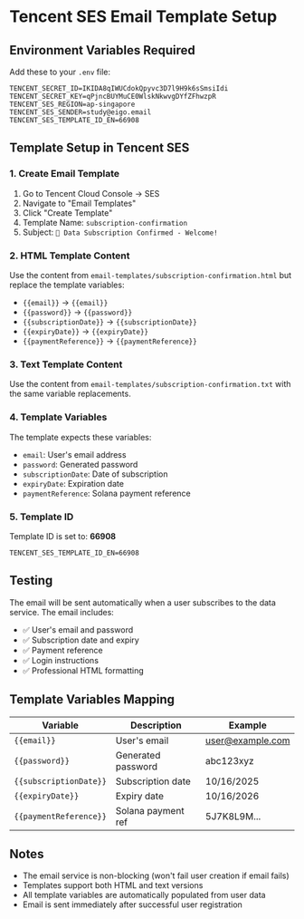 # Tencent SES Email Template Setup

## Environment Variables Required

Add these to your `.env` file:

```env
TENCENT_SECRET_ID=IKIDA8qIWUCdokQpyvc3D7l9H9k6sSmsiIdi
TENCENT_SECRET_KEY=qPjncBUYMuCE0WlskNkwvgDYfZFhwzpR
TENCENT_SES_REGION=ap-singapore
TENCENT_SES_SENDER=study@eigo.email
TENCENT_SES_TEMPLATE_ID_EN=66908
```

## Template Setup in Tencent SES

### 1. Create Email Template

1. Go to Tencent Cloud Console → SES
2. Navigate to "Email Templates"
3. Click "Create Template"
4. Template Name: `subscription-confirmation`
5. Subject: `🎉 Data Subscription Confirmed - Welcome!`

### 2. HTML Template Content

Use the content from `email-templates/subscription-confirmation.html` but replace the template variables:

- `{{email}}` → `{{email}}`
- `{{password}}` → `{{password}}`
- `{{subscriptionDate}}` → `{{subscriptionDate}}`
- `{{expiryDate}}` → `{{expiryDate}}`
- `{{paymentReference}}` → `{{paymentReference}}`

### 3. Text Template Content

Use the content from `email-templates/subscription-confirmation.txt` with the same variable replacements.

### 4. Template Variables

The template expects these variables:
- `email`: User's email address
- `password`: Generated password
- `subscriptionDate`: Date of subscription
- `expiryDate`: Expiration date
- `paymentReference`: Solana payment reference

### 5. Template ID

Template ID is set to: **66908**
```env
TENCENT_SES_TEMPLATE_ID_EN=66908
```

## Testing

The email will be sent automatically when a user subscribes to the data service. The email includes:

- ✅ User's email and password
- ✅ Subscription date and expiry
- ✅ Payment reference
- ✅ Login instructions
- ✅ Professional HTML formatting

## Template Variables Mapping

| Variable | Description | Example |
|----------|-------------|---------|
| `{{email}}` | User's email | user@example.com |
| `{{password}}` | Generated password | abc123xyz |
| `{{subscriptionDate}}` | Subscription date | 10/16/2025 |
| `{{expiryDate}}` | Expiry date | 10/16/2026 |
| `{{paymentReference}}` | Solana payment ref | 5J7K8L9M... |

## Notes

- The email service is non-blocking (won't fail user creation if email fails)
- Templates support both HTML and text versions
- All template variables are automatically populated from user data
- Email is sent immediately after successful user registration
